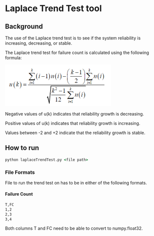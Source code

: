 # Laplace Trend Test tool

## Background

The use of the Laplace trend test is to see if the system reliability is increasing, decreasing, or stable.

The Laplace trend test for failure count is calculated using the following formula:

![Laplace Trend Test Formula](../media/Laplace-Trend-Test-Formula.png)

Negative values of u(k) indicates that reliability growth is decreasing.

Positive values of u(k) indicates that reliability growth is increasing.

Values between -2 and +2 indicate that the reliability growth is stable.

## How to run

```cmd
python laplaceTrendTest.py <file path>
```

### File Formats

File to run the trend test on has to be in either of the following formats.

#### Failure Count

```csv
T,FC
1,2
2,3
3,4
```

Both columns T and FC need to be able to convert to numpy.float32.

